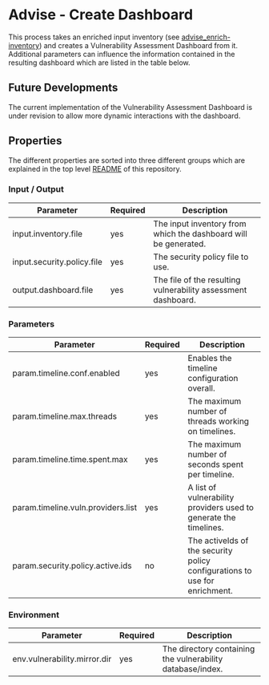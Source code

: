 # Advise - Create Dashboard

This process takes an enriched input inventory (see [advise_enrich-inventory](advise_enrich-inventory.md)) and creates 
a Vulnerability Assessment Dashboard from it. Additional parameters can influence the information contained in the 
resulting dashboard which are listed in the table below.

## Future Developments

The current implementation of the Vulnerability Assessment Dashboard is under revision to allow more dynamic interactions with 
the dashboard.

## Properties

The different properties are sorted into three different groups which are explained in the top level [README](../../README.md)
of this repository.

### Input / Output
| Parameter                                     | Required | Description                                                                      |
|-----------------------------------------------|----------|----------------------------------------------------------------------------------|
| input.inventory.file                          | yes      | The input inventory from which the dashboard will be generated.                  |
| input.security.policy.file                    | yes      | The security policy file to use.                                                 |
| output.dashboard.file                         | yes      | The file of the resulting vulnerability assessment dashboard.                    |

### Parameters
| Parameter                           | Required | Description                                                                |
|-------------------------------------|----------|----------------------------------------------------------------------------|
| param.timeline.conf.enabled         | yes      | Enables the timeline configuration overall.                                | 
| param.timeline.max.threads          | yes      | The maximum number of threads working on timelines.                        |
| param.timeline.time.spent.max       | yes      | The maximum number of seconds spent per timeline.                          |
| param.timeline.vuln.providers.list  | yes      | A list of vulnerability providers used to generate the timelines.          |
| param.security.policy.active.ids    | no       | The activeIds of the security policy configurations to use for enrichment. | 

### Environment
| Parameter                                          | Required | Description                                                                      |
|----------------------------------------------------|----------|----------------------------------------------------------------------------------|
| env.vulnerability.mirror.dir                       | yes      | The directory containing the vulnerability database/index.                       |

